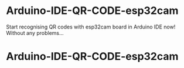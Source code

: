 # Arduino-IDE-QR-CODE-esp32cam
Start recognising QR codes with esp32cam board in Arduino IDE now! Without any problems...
# Arduino-IDE-QR-CODE-esp32cam

